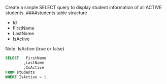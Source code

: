 Create a simple SELECT query to display student information of all ACTIVE students.
####students table structure
* Id
* FirstName
* LastName
* IsActive

Note: IsActive (true or false)
```sql
SELECT   FirstName
        ,LastName
        ,IsActive
FROM students
WHERE IsActive = 1
```
